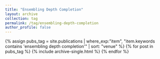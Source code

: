 ```yaml
---
title: "Ensembling Depth Completion"
layout: archive
collection: tag
permalink: /tag/ensembling-depth-completion
author_profile: false
---
```


{% assign pubs_tag = site.publications | where_exp:"item", "item.keywords contains 'ensembling depth completion'" | sort: "venue" %}
{% for post in pubs_tag %}
  {% include archive-single.html %}
{% endfor %}